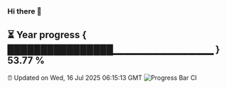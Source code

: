 ### Hi there 👋
⏳ Year progress { ████████████████▁▁▁▁▁▁▁▁▁▁▁▁▁▁ } 53.77 %
---
⏰ Updated on Wed, 16 Jul 2025 06:15:13 GMT
![Progress Bar CI](https://github.com/Moyi321/Moyi321/workflows/Progress%20Bar%20CI/badge.svg)

